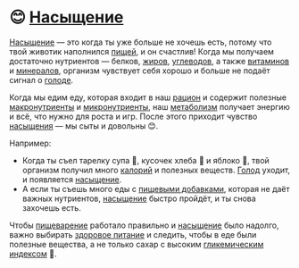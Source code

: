 # 😊 [Насыщение](saturation.md)

[Насыщение](saturation.md) — это когда ты уже больше не хочешь есть, потому что твой животик наполнился [пищей](food.md), и он счастлив! Когда мы получаем достаточно нутриентов — белков, [жиров](fats.md), [углеводов](carbohydrates.md), а также [витаминов](vitamins.md) и [минералов](minerals.md), организм чувствует себя хорошо и больше не подаёт сигнал о [голоде](hunger.md).

Когда мы едим еду, которая входит в наш [рацион](ration.md) и содержит полезные [макронутриенты](macronutrients.md) и [микронутриенты](micronutients.md), наш [метаболизм](metabolism.md) получает энергию и всё, что нужно для роста и игр. После этого приходит чувство [насыщения](saturation.md) — мы сыты и довольны 😊.

Например:
- Когда ты съел тарелку супа 🍲, кусочек хлеба 🍞 и яблоко 🍎, твой организм получил много [калорий](calories.md) и полезных веществ. [Голод](hunger.md) уходит, и появляется [насыщение](saturation.md).
- А если ты съешь много еды с [пищевыми добавками](food_additives.md), которая не даёт важных нутриентов, [насыщение](saturation.md) быстро пройдёт, и ты снова захочешь есть.

Чтобы [пищеварение](digestion.md) работало правильно и [насыщение](saturation.md) было надолго, важно выбирать [здоровое питание](healthy_eating.md) и следить, чтобы в еде были полезные вещества, а не только сахар с высоким [гликемическим индексом](glycemic_index.md) 🍬.
